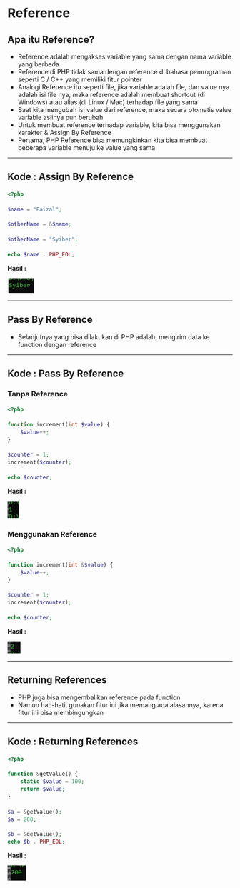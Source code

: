# Reference

## Apa itu Reference?
- Reference adalah mengakses variable yang sama dengan nama variable yang berbeda
- Reference di PHP tidak sama dengan reference di bahasa pemrograman seperti C / C++ yang memiliki fitur pointer
- Analogi Reference itu seperti file, jika variable adalah file, dan value nya adalah isi file nya, maka reference adalah membuat shortcut (di Windows) atau alias (di Linux / Mac) terhadap file yang sama
- Saat kita mengubah isi value dari reference, maka secara otomatis value variable aslinya pun berubah
- Untuk membuat reference terhadap variable, kita bisa menggunakan karakter & Assign By Reference
- Pertama, PHP Reference bisa memungkinkan kita bisa membuat beberapa variable menuju ke value yang sama

---

## Kode : Assign By Reference

```php
<?php

$name = "Faizal";

$otherName = &$name;

$otherName = "Syiber";

echo $name . PHP_EOL;
```

**Hasil :**

![1](../assets/img/43/1.webp)

---

## Pass By Reference

- Selanjutnya yang bisa dilakukan di PHP adalah, mengirim data ke function dengan reference

---

## Kode : Pass By Reference

### Tanpa Reference

```php
<?php

function increment(int $value) {
    $value++;
}

$counter = 1;
increment($counter);

echo $counter;
```

**Hasil :**

![2](../assets/img/43/2.webp)

### Menggunakan Reference

```php
<?php

function increment(int &$value) {
    $value++;
}

$counter = 1;
increment($counter);

echo $counter;
```

**Hasil :**

![3](../assets/img/43/3.webp)

---

## Returning References

- PHP juga bisa mengembalikan reference pada function
- Namun hati-hati, gunakan fitur ini jika memang ada alasannya, karena fitur ini bisa membingungkan

---

## Kode : Returning References

```php
<?php

function &getValue() {
    static $value = 100;
    return $value;
}

$a = &getValue();
$a = 200;

$b = &getValue();
echo $b . PHP_EOL;
```

**Hasil :**

![4](../assets/img/43/4.webp)